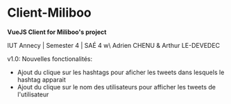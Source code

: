 # Client-Miliboo
**VueJS Client for Miliboo's project**

IUT Annecy | Semester 4 | SAÉ 4 w\ Adrien CHENU & Arthur LE-DEVEDEC

v1.0:
Nouvelles fonctionalités:
  - Ajout du clique sur les hashtags pour aficher les tweets dans lesquels le hashtag apparait
  - Ajout du clique sur le nom des utilisateurs pour afficher les tweets de l'utilisateur
